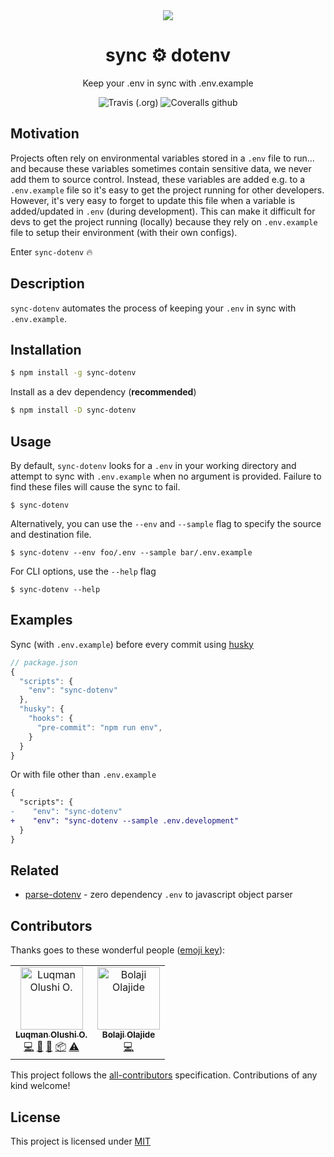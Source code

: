 <div align="center">
	<img src="https://i.imgur.com/TRGtM83.gif">
	<h1 style="font-weight:bold;">sync ⚙️ dotenv</h1>
    <p>Keep your .env in sync with .env.example</p>
    <img alt="Travis (.org)" src="https://img.shields.io/travis/codeshifu/sync-dotenv.svg?logo=travis">
	<img alt="Coveralls github" src="https://img.shields.io/coveralls/github/codeshifu/sync-dotenv.svg?style=popout">
</div>

## Motivation

Projects often rely on environmental variables stored in a `.env` file to run... and because these
variables sometimes contain sensitive data, we never add them to source control.
Instead, these variables are added e.g. to a `.env.example` file so it's easy to
get the project running for other developers. However, it's very easy to forget to update this file
when a variable is added/updated in `.env` (during development). This can make
it difficult for devs to get the project running (locally) because they rely on
`.env.example` file to setup their environment (with their own configs).

Enter `sync-dotenv` 🔥

## Description

`sync-dotenv` automates the process of keeping your
`.env` in sync with `.env.example`.

## Installation

```bash
$ npm install -g sync-dotenv
```

Install as a dev dependency (**recommended**)

```bash
$ npm install -D sync-dotenv
```

## Usage

By default, `sync-dotenv` looks for a `.env` in your working directory and
attempt to sync with `.env.example` when no argument is provided. Failure
to find these files will cause the sync to fail.

```
$ sync-dotenv
```

Alternatively, you can use the `--env` and `--sample` flag to specify the source and destination file.

```
$ sync-dotenv --env foo/.env --sample bar/.env.example
```

For CLI options, use the `--help` flag

```
$ sync-dotenv --help
```

## Examples

Sync (with `.env.example`) before every commit using [husky](https://github.com/typicode/husky)

```js
// package.json
{
  "scripts": {
    "env": "sync-dotenv"
  },
  "husky": {
    "hooks": {
      "pre-commit": "npm run env",
    }
  }
}
```

Or with file other than `.env.example`

```diff
{
  "scripts": {
-    "env": "sync-dotenv"
+    "env": "sync-dotenv --sample .env.development"
  }
}
```

## Related

- [parse-dotenv](https://github.com/codeshifu/parse-dotenv) - zero dependency `.env` to javascript object parser

## Contributors

Thanks goes to these wonderful people ([emoji key](https://allcontributors.org/docs/en/emoji-key)):

<!-- ALL-CONTRIBUTORS-LIST:START - Do not remove or modify this section -->
<!-- prettier-ignore -->
<table><tr><td align="center"><a href="https://twitter.com/codeshifu"><img src="https://avatars0.githubusercontent.com/u/5154605?v=4" width="100px;" alt="Luqman Olushi O."/><br /><sub><b>Luqman Olushi O.</b></sub></a><br /><a href="https://github.com/codeshifu/sync-dotenv/commits?author=codeshifu" title="Code">💻</a> <a href="https://github.com/codeshifu/sync-dotenv/commits?author=codeshifu" title="Documentation">📖</a> <a href="#maintenance-codeshifu" title="Maintenance">🚧</a> <a href="#platform-codeshifu" title="Packaging/porting to new platform">📦</a> <a href="https://github.com/codeshifu/sync-dotenv/commits?author=codeshifu" title="Tests">⚠️</a></td><td align="center"><a href="https://www.patreon.com/cooproton"><img src="https://avatars0.githubusercontent.com/u/25608335?v=4" width="100px;" alt="Bolaji Olajide"/><br /><sub><b>Bolaji Olajide</b></sub></a><br /><a href="https://github.com/codeshifu/sync-dotenv/commits?author=BolajiOlajide" title="Code">💻</a></td></tr></table>

<!-- ALL-CONTRIBUTORS-LIST:END -->

This project follows the [all-contributors](https://github.com/all-contributors/all-contributors) specification. Contributions of any kind welcome!

## License

This project is licensed under
[MIT](https://github.com/codeshifu/sync-dotenv/blob/master/LICENSE)
